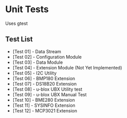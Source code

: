 # Unit Tests
Uses gtest

## Test List
- [Test 01] - Data Stream
- [Test 02] - Configuration Module
- [Test 03] - Data Module
- [Test 04] - Extension Module (Not Yet Implemented)
- [Test 05] - I2C Utility
- [Test 06] - BMP180 Extension
- [Test 07] - DS18B20 Extension
- [Test 08] - u-blox UBX Utility test
- [Test 09] - u-blox UBX Manual Test
- [Test 10] - BME280 Extension
- [Test 11] - SYSINFO Extension
- [Test 12] - MCP3021 Extension